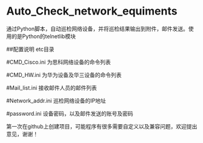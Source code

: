 # Auto_Check_network_equiments
通过Python脚本，自动巡检网络设备，并将巡检结果输出到附件，邮件发送。使用的是Python的telnetlib模块


##配置说明
etc目录

#CMD_Cisco.ini
为思科网络设备的命令列表

#CMD_HW.ini
为华为设备及华三设备的命令列表

#Mail_list.ini
接收邮件人员的邮件列表

#Network_addr.ini
巡检网络设备的IP地址

#password.ini
设备密码，以及邮件发送的账号及密码


第一次在github上创建项目，可能程序有很多需要自定义以及兼容问题，欢迎提出意见，谢谢！
